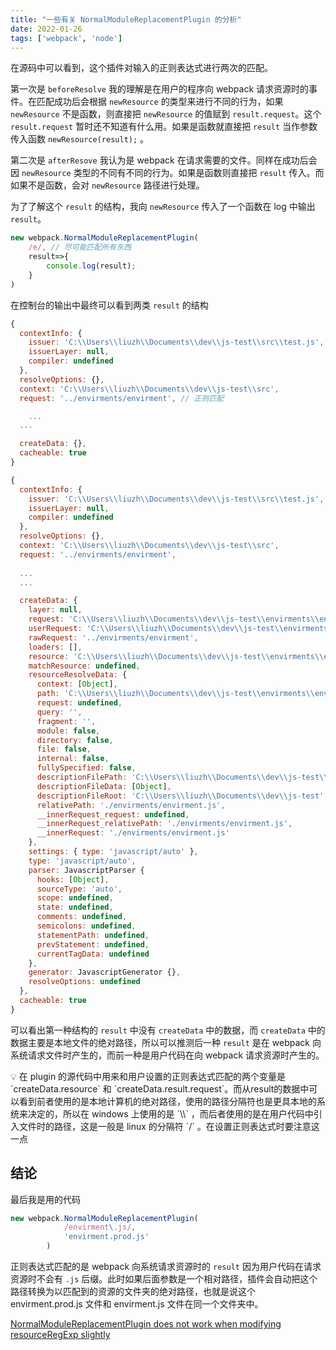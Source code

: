 ```yaml
---
title: "一些有关 NormalModuleReplacementPlugin 的分析"
date: 2022-01-26
tags: ['webpack', 'node']
---
```

[](https://github.com/webpack/webpack/blob/master/lib/NormalModuleReplacementPlugin.js)

在源码中可以看到，这个插件对输入的正则表达式进行两次的匹配。

第一次是 `beforeResolve` 我的理解是在用户的程序向 webpack 请求资源时的事件。在匹配成功后会根据 `newResource` 的类型来进行不同的行为，如果 `newResource` 不是函数，则直接把 `newResource` 的值赋到 `result.request`。这个 `result.request` 暂时还不知道有什么用。如果是函数就直接把 `result` 当作参数传入函数 `newResource(result);` 。

第二次是 `afterResove` 我认为是 webpack 在请求需要的文件。同样在成功后会因 `newResource` 类型的不同有不同的行为。如果是函数则直接把 `result` 传入。而如果不是函数，会对 `newResource` 路径进行处理。

为了了解这个 `result` 的结构，我向 `newResource` 传入了一个函数在 log 中输出 `result`。

```jsx
new webpack.NormalModuleReplacementPlugin(
    /e/, // 尽可能匹配所有东西
    result=>{
        console.log(result);
    }
)
```

在控制台的输出中最终可以看到两类 `result` 的结构

```jsx
{
  contextInfo: {
    issuer: 'C:\\Users\\liuzh\\Documents\\dev\\js-test\\src\\test.js',
    issuerLayer: null,
    compiler: undefined
  },
  resolveOptions: {},
  context: 'C:\\Users\\liuzh\\Documents\\dev\\js-test\\src',
  request: '../envirments/envirment', // 正则匹配

	...
  ...

  createData: {},
  cacheable: true
}
```

```jsx
{
  contextInfo: {
    issuer: 'C:\\Users\\liuzh\\Documents\\dev\\js-test\\src\\test.js',
    issuerLayer: null,
    compiler: undefined
  },
  resolveOptions: {},
  context: 'C:\\Users\\liuzh\\Documents\\dev\\js-test\\src',
  request: '../envirments/envirment',
  
  ...
  ...

  createData: {
    layer: null,
    request: 'C:\\Users\\liuzh\\Documents\\dev\\js-test\\envirments\\envirment.js',
    userRequest: 'C:\\Users\\liuzh\\Documents\\dev\\js-test\\envirments\\envirment.js',
    rawRequest: '../envirments/envirment',
    loaders: [],
    resource: 'C:\\Users\\liuzh\\Documents\\dev\\js-test\\envirments\\envirment.js', // 正则匹配
    matchResource: undefined,
    resourceResolveData: {
      context: [Object],
      path: 'C:\\Users\\liuzh\\Documents\\dev\\js-test\\envirments\\envirment.js',
      request: undefined,
      query: '',
      fragment: '',
      module: false,
      directory: false,
      file: false,
      internal: false,
      fullySpecified: false,
      descriptionFilePath: 'C:\\Users\\liuzh\\Documents\\dev\\js-test\\package.json',
      descriptionFileData: [Object],
      descriptionFileRoot: 'C:\\Users\\liuzh\\Documents\\dev\\js-test',
      relativePath: './envirments/envirment.js',
      __innerRequest_request: undefined,
      __innerRequest_relativePath: './envirments/envirment.js',
      __innerRequest: './envirments/envirment.js'
    },
    settings: { type: 'javascript/auto' },
    type: 'javascript/auto',
    parser: JavascriptParser {
      hooks: [Object],
      sourceType: 'auto',
      scope: undefined,
      state: undefined,
      comments: undefined,
      semicolons: undefined,
      statementPath: undefined,
      prevStatement: undefined,
      currentTagData: undefined
    },
    generator: JavascriptGenerator {},
    resolveOptions: undefined
  },
  cacheable: true
}
```

可以看出第一种结构的 `result` 中没有 `createData` 中的数据，而 `createData` 中的数据主要是本地文件的绝对路径，所以可以推测后一种 `result` 是在 webpack 向系统请求文件时产生的，而前一种是用户代码在向 webpack 请求资源时产生的。

<aside>
💡 在 plugin 的源代码中用来和用户设置的正则表达式匹配的两个变量是 `createData.resource` 和 `createData.result.request`。而从result的数据中可以看到前者使用的是本地计算机的绝对路径，使用的路径分隔符也是更具本地的系统来决定的，所以在 windows 上使用的是 `\\`  ，而后者使用的是在用户代码中引入文件时的路径，这是一般是 linux 的分隔符 `/` 。在设置正则表达式时要注意这一点

</aside>

## 结论

最后我是用的代码

```jsx
new webpack.NormalModuleReplacementPlugin(
            /envirment\.js/,
            'envirment.prod.js'
        )
```

正则表达式匹配的是 webpack 向系统请求资源时的 `result` 因为用户代码在请求资源时不会有 `.js` 后缀。此时如果后面参数是一个相对路径，插件会自动把这个路径转换为以匹配到的资源的文件夹的绝对路径，也就是说这个 envirment.prod.js 文件和 envirment.js 文件在同一个文件夹中。

[NormalModuleReplacementPlugin does not work when modifying resourceRegExp slightly](https://stackoverflow.com/a/56751687/11160506)